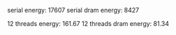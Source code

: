 serial energy: 17607
serial dram energy: 8427

12 threads energy: 161.67
12 threads dram energy: 81.34 

